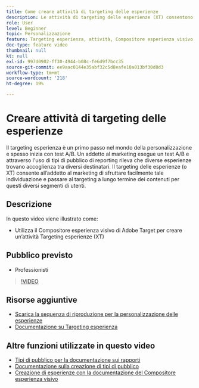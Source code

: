```yaml
---
title: Come creare attività di targeting delle esperienze
description: Le attività di targeting delle esperienze (XT) consentono agli addetti al marketing di eseguire il targeting di contenuti specifici per un pubblico specifico. Scopri i vantaggi delle attività XT e come crearle e utilizzarle.
role: User
level: Beginner
topic: Personalizzazione
feature: Targeting esperienza, attività, Compositore esperienza visivo
doc-type: feature video
thumbnail: null
kt: null
exl-id: 997d0902-ff30-4944-b08c-fe6d9f7bcc35
source-git-commit: ee9aac0144e35abf32c5d8eafe10a013bf30d8d3
workflow-type: tm+mt
source-wordcount: '218'
ht-degree: 19%

---
```


# Creare attività di targeting delle esperienze

Il targeting esperienza è un primo passo nel mondo della personalizzazione e spesso inizia con test A/B. Un addetto al marketing esegue un test A/B e attraverso l&#39;uso di tipi di pubblico di reporting rileva che diverse esperienze trovano accoglienza tra diversi destinatari. Il targeting delle esperienze (o XT) consente all’addetto al marketing di sfruttare facilmente tale individuazione e passare al targeting a lungo termine dei contenuti per questi diversi segmenti di utenti.

## Descrizione

In questo video viene illustrato come:

* Utilizza il Compositore esperienza visivo di Adobe Target per creare un’attività Targeting esperienze (XT)

## Pubblico previsto

* Professionisti

>[!VIDEO](https://video.tv.adobe.com/v/22418?quality=12)

## Risorse aggiuntive

* [Scarica la sequenza di riproduzione per la personalizzazione delle esperienze](https://guided.adobe.com/?promoid=K42KVXHD&amp;mv=other&amp;search=personalization+playbook#recommended/solutions/target)
* [Documentazione su Targeting esperienza](https://docs.adobe.com/content/help/en/target/using/activities/experience-targeting/experience-target.html)

## Altre funzioni utilizzate in questo video

* [Tipi di pubblico per la documentazione sui rapporti](https://docs.adobe.com/help/en/target/using/audiences/managing-audience-filters.html)
* [Documentazione sulla creazione di tipi di pubblico](https://docs.adobe.com/content/help/en/target/using/audiences/create-audiences/create-audience.html)
* [Creazione di esperienze con la documentazione del Compositore esperienza visivo](https://docs.adobe.com/content/help/en/target/using/experiences/experiences.html)
